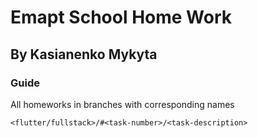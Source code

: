 # Emapt School Home Work
## By Kasianenko Mykyta

### Guide
All homeworks in branches with corresponding names

`<flutter/fullstack>/#<task-number>/<task-description>`